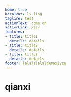 ```yaml
---
home: true
heroText: lv ling
tagline: test
actionText: come on
actionLink: /js/
features:
- title: title1
  details: details
- title: title2
  details: details
- title: title3
  details: details
footer: lalalalalaldemaxiyzu
---
```


# qianxi  